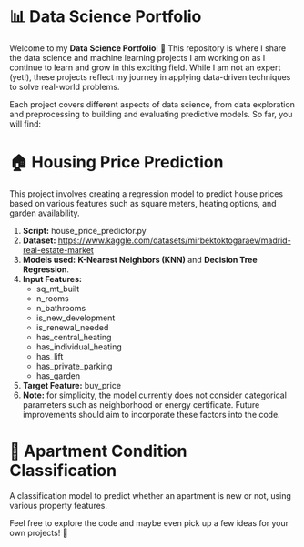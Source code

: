 # 📊 Data Science Portfolio

Welcome to my **Data Science Portfolio**! 🌟 This repository is where I share the data science and machine learning projects I am working on as I continue to learn and grow in this exciting field. While I am not an expert (yet!), these projects reflect my journey in applying data-driven techniques to solve real-world problems.

Each project covers different aspects of data science, from data exploration and preprocessing to building and evaluating predictive models. So far, you will find:

# 🏠 **Housing Price Prediction**
This project involves creating a regression model to predict house prices based on various features such as square meters, heating options, and garden availability.
  1. **Script:** house_price_predictor.py
  2. **Dataset:** https://www.kaggle.com/datasets/mirbektoktogaraev/madrid-real-estate-market
  3. **Models used:** **K-Nearest Neighbors (KNN)** and **Decision Tree Regression**.
  4. **Input Features:**
     * sq_mt_built
     * n_rooms
     * n_bathrooms
     * is_new_development
     * is_renewal_needed
     * has_central_heating
     * has_individual_heating
     * has_lift
     * has_private_parking
     * has_garden
  5. **Target Feature:** buy_price 
  6. **Note:** for simplicity, the model currently does not consider categorical parameters such as neighborhood or energy certificate. Future improvements should aim to incorporate these factors into the code.

# 🏢 **Apartment Condition Classification**
A classification model to predict whether an apartment is new or not, using various property features.

Feel free to explore the code and maybe even pick up a few ideas for your own projects! 🚀
